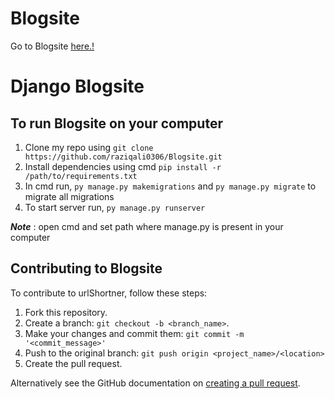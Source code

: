 # Blogsite
Go to Blogsite [here.!](raziqali0306.pythonanywhere.com)

# Django Blogsite
## To run Blogsite on your computer
1. Clone my repo using  ```git clone https://github.com/raziqali0306/Blogsite.git```
1. Install dependencies using cmd ```pip install -r /path/to/requirements.txt```
4. In cmd run, ```py manage.py makemigrations``` and ```py manage.py migrate``` to migrate all migrations
4. To start server run, ```py manage.py runserver```

**_Note_** : open cmd and set path where manage.py is present in your computer


## Contributing to Blogsite

To contribute to urlShortner, follow these steps:
1. Fork this repository.
1. Create a branch: ```git checkout -b <branch_name>```.
4. Make your changes and commit them: ```git commit -m '<commit_message>'```
4. Push to the original branch: ```git push origin <project_name>/<location>```
4. Create the pull request.

Alternatively see the GitHub documentation on [creating a pull request](https://docs.github.com/en/pull-requests/collaborating-with-pull-requests/proposing-changes-to-your-work-with-pull-requests/creating-a-pull-request).
